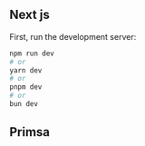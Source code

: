 
## Next js

First, run the development server:

```bash
npm run dev
# or
yarn dev
# or
pnpm dev
# or
bun dev
```

## Primsa


